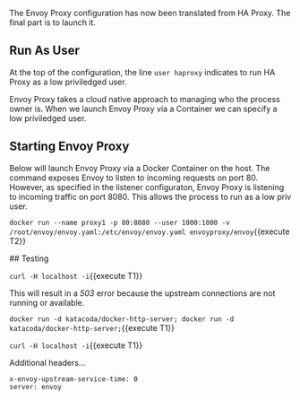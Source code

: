 The Envoy Proxy configuration has now been translated from HA Proxy. The final part is to launch it.

## Run As User

At the top of the configuration, the line `user haproxy` indicates to run HA Proxy as a low priviledged user. 

Envoy Proxy takes a cloud native approach to managing who the process owner is. When we launch Envoy Proxy via a Container we can specify a low priviledged user.

## Starting Envoy Proxy

Below will launch Envoy Proxy via a Docker Container on the host. The command exposes Envoy to listen to incoming requests on port 80. However, as specified in the listener configuraton, Envoy Proxy is listening to incoming traffic on port 8080. This allows the process to run as a low priv user.

`docker run --name proxy1 -p 80:8080 --user 1000:1000 -v /root/envoy/envoy.yaml:/etc/envoy/envoy.yaml envoyproxy/envoy`{{execute T2}}

## Testing

`curl -H localhost -i`{{execute T1}}

This will result in a _503_ error because the upstream connections are not running or available. 

`docker run -d katacoda/docker-http-server; docker run -d katacoda/docker-http-server;`{{execute T1}}

`curl -H localhost -i`{{execute T1}}

Additional headers...

```
x-envoy-upstream-service-time: 0
server: envoy
```
